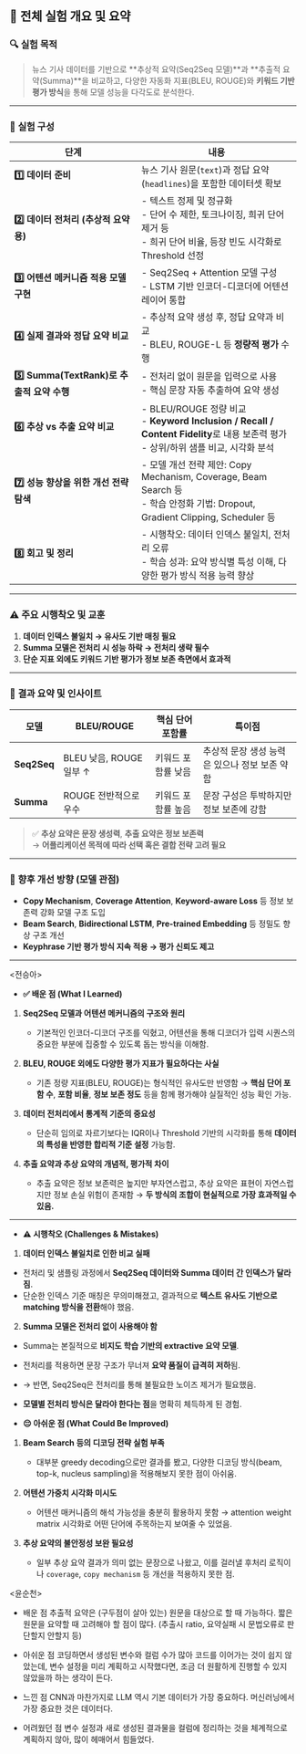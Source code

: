 ## 📘 **전체 실험 개요 및 요약**

### 🔍 **실험 목적**
> 뉴스 기사 데이터를 기반으로 **추상적 요약(Seq2Seq 모델)**과 **추출적 요약(Summa)**을 비교하고, 다양한 자동화 지표(BLEU, ROUGE)와 **키워드 기반 평가 방식**을 통해 모델 성능을 다각도로 분석한다.

---

### 🧱 **실험 구성**

| 단계 | 내용 |
|------|------|
| **1️⃣ 데이터 준비** | 뉴스 기사 원문(`text`)과 정답 요약(`headlines`)을 포함한 데이터셋 확보 |
| **2️⃣ 데이터 전처리 (추상적 요약용)** | - 텍스트 정제 및 정규화<br>- 단어 수 제한, 토크나이징, 희귀 단어 제거 등<br>- 희귀 단어 비율, 등장 빈도 시각화로 Threshold 선정 |
| **3️⃣ 어텐션 메커니즘 적용 모델 구현** | - Seq2Seq + Attention 모델 구성<br>- LSTM 기반 인코더-디코더에 어텐션 레이어 통합 |
| **4️⃣ 실제 결과와 정답 요약 비교** | - 추상적 요약 생성 후, 정답 요약과 비교<br>- BLEU, ROUGE-L 등 **정량적 평가** 수행 |
| **5️⃣ Summa(TextRank)로 추출적 요약 수행** | - 전처리 없이 원문을 입력으로 사용<br>- 핵심 문장 자동 추출하여 요약 생성 |
| **6️⃣ 추상 vs 추출 요약 비교** | - BLEU/ROUGE 정량 비교<br>- **Keyword Inclusion / Recall / Content Fidelity**로 내용 보존력 평가<br>- 상위/하위 샘플 비교, 시각화 분석 |
| **7️⃣ 성능 향상을 위한 개선 전략 탐색** | - 모델 개선 전략 제안: Copy Mechanism, Coverage, Beam Search 등<br>- 학습 안정화 기법: Dropout, Gradient Clipping, Scheduler 등 |
| **8️⃣ 회고 및 정리** | - 시행착오: 데이터 인덱스 불일치, 전처리 오류<br>- 학습 성과: 요약 방식별 특성 이해, 다양한 평가 방식 적용 능력 향상 |

---

### ⚠️ **주요 시행착오 및 교훈**

1. **데이터 인덱스 불일치 → 유사도 기반 매칭 필요**
2. **Summa 모델은 전처리 시 성능 하락 → 전처리 생략 필수**
3. **단순 지표 외에도 키워드 기반 평가가 정보 보존 측면에서 효과적**

---

### 🧠 **결과 요약 및 인사이트**

| 모델 | BLEU/ROUGE | 핵심 단어 포함률 | 특이점 |
|------|------------|------------------|--------|
| **Seq2Seq** | BLEU 낮음, ROUGE 일부 ↑ | 키워드 포함률 낮음 | 추상적 문장 생성 능력은 있으나 정보 보존 약함 |
| **Summa** | ROUGE 전반적으로 우수 | 키워드 포함률 높음 | 문장 구성은 투박하지만 정보 보존에 강함 |

> ✅ **추상 요약은 문장 생성력**, **추출 요약은 정보 보존력**  
> → **어플리케이션 목적에 따라 선택 혹은 결합 전략 고려 필요**

---

### 🚀 **향후 개선 방향 (모델 관점)**

- **Copy Mechanism**, **Coverage Attention**, **Keyword-aware Loss** 등 정보 보존력 강화 모델 구조 도입
- **Beam Search**, **Bidirectional LSTM**, **Pre-trained Embedding** 등 정밀도 향상 구조 개선
- **Keyphrase 기반 평가 방식 지속 적용 → 평가 신뢰도 제고**

---
<전승아>
- **✅ 배운 점 (What I Learned)**

1. **Seq2Seq 모델과 어텐션 메커니즘의 구조와 원리**  
   - 기본적인 인코더-디코더 구조를 익혔고, 어텐션을 통해 디코더가 입력 시퀀스의 중요한 부분에 집중할 수 있도록 돕는 방식을 이해함.

2. **BLEU, ROUGE 외에도 다양한 평가 지표가 필요하다는 사실**  
   - 기존 정량 지표(BLEU, ROUGE)는 형식적인 유사도만 반영함 → **핵심 단어 포함 수**, **포함 비율**, **정보 보존 정도** 등을 함께 평가해야 실질적인 성능 확인 가능.

3. **데이터 전처리에서 통계적 기준의 중요성**  
   - 단순히 임의로 자르기보다는 IQR이나 Threshold 기반의 시각화를 통해 **데이터의 특성을 반영한 합리적 기준 설정** 가능함.

4. **추출 요약과 추상 요약의 개념적, 평가적 차이**  
   - 추출 요약은 정보 보존력은 높지만 부자연스럽고, 추상 요약은 표현이 자연스럽지만 정보 손실 위험이 존재함 → **두 방식의 조합이 현실적으로 가장 효과적일 수 있음.**

---

-  **⚠️ 시행착오 (Challenges & Mistakes)**


1. **데이터 인덱스 불일치로 인한 비교 실패**
- 전처리 및 샘플링 과정에서 **Seq2Seq 데이터와 Summa 데이터 간 인덱스가 달라짐**.
- 단순한 인덱스 기준 매칭은 무의미해졌고, 결과적으로 **텍스트 유사도 기반으로 matching 방식을 전환**해야 했음.

2. **Summa 모델은 전처리 없이 사용해야 함**
- Summa는 본질적으로 **비지도 학습 기반의 extractive 요약 모델**.
- 전처리를 적용하면 문장 구조가 무너져 **요약 품질이 급격히 저하**됨.
- → 반면, Seq2Seq은 전처리를 통해 불필요한 노이즈 제거가 필요했음.  
- **모델별 전처리 방식은 달라야 한다는 점**을 명확히 체득하게 된 경험.


-  **😔 아쉬운 점 (What Could Be Improved)**

1. **Beam Search 등의 디코딩 전략 실험 부족**  
   - 대부분 greedy decoding으로만 결과를 봤고, 다양한 디코딩 방식(beam, top-k, nucleus sampling)을 적용해보지 못한 점이 아쉬움.

2. **어텐션 가중치 시각화 미시도**  
   - 어텐션 매커니즘의 해석 가능성을 충분히 활용하지 못함 → attention weight matrix 시각화로 어떤 단어에 주목하는지 보여줄 수 있었음.

3. **추상 요약의 불안정성 보완 필요성**  
   - 일부 추상 요약 결과가 의미 없는 문장으로 나왔고, 이를 걸러낼 후처리 로직이나 `coverage`, `copy mechanism` 등 개선을 적용하지 못한 점.


  
<윤순천>

-  배운 점
추출적 요약은 (구두점이 살아 있는) 원문을 대상으로 할 때 가능하다.
짧은 원문을 요약할 때 고려해야 할 점이 많다. (추출시 ratio, 요약실패 시 문법오류로 판단할지 안할지 등)

-  아쉬운 점
코딩하면서 생성된 변수와 컬럼 수가 많아 코드를 이어가는 것이 쉽지 않았는데, 변수 설정을 미리 계획하고 시작했다면, 조금 더 원활하게 진행할 수 있지 않았을까 하는 생각이 든다.

- 느낀 점
CNN과 마찬가지로 LLM 역시 기본 데이터가 가장 중요하다.
머신러닝에서 가장 중요한 것은 데이터다.

- 어려웠던 점
변수 설정과 새로 생성된 결과물을 컬럼에 정리하는 것을 체계적으로 계획하지 않아, 많이 헤매어서 힘들었다.

